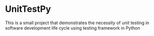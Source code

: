 # UnitTestPy
This is a small project that demonstrates the necessity of unit testing in software development life cycle using testing framework in Python
